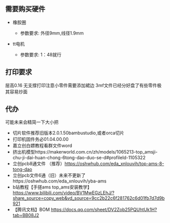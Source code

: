 
## 需要购买硬件
- 橡胶圈
  - 参数要求: 外径9mm,线径1.9mm

- tt电机
  - 参数要求: 1：48就行


## 打印要求
层高0.16
无支撑打印注意小零件需要添加裙边
3mf文件已经分好盘了有些零件极其容易炒面

## 代办
可能未来会精简一下大小把

- 切片软件推荐旧版本2.0.1.50bambustudio,或者orca切片
- 打印机固件务必01.04.00.00
- 嘉立创白嫖教程看群文件word
- 挤出机模型https://makerworld.com.cn/zh/models/1065213-top_amsji-chu-ji-dai-huan-chong-6tong-dao-duo-se-d#profileId-1105322
- 立创pcb8通文件 （推荐）https://oshwhub.com/eda_xnlouvih/top-ams-8-tong-dao
- 立创pcb文件6通（旧）未来不更新了https://oshwhub.com/eda_xnlouvih/yba-ams
- b站教程【手搓ams top_ams安装教学】 https://www.bilibili.com/video/BV1MwEGzLEhJ/?share_source=copy_web&vd_source=9cc2b22c6f281762c6d01fb7d7d9b921
- 【腾讯文档】BOM
https://docs.qq.com/sheet/DV2Zob25PQUhtUk1H?tab=BB08J2






